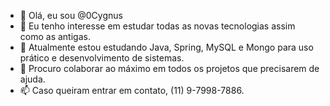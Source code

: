 - 👋 Olá, eu sou @0Cygnus
- 👀 Eu tenho interesse em estudar todas as novas tecnologias assim como as antigas.
- 🌱 Atualmente estou estudando Java, Spring, MySQL e Mongo para uso prático e desenvolvimento de sistemas.
- 💞️ Procuro colaborar ao máximo em todos os projetos que precisarem de ajuda.
- 📫 Caso queiram entrar em contato, (11) 9-7998-7886.

<!---
0Cygnus/0Cygnus is a ✨ special ✨ repository because its `README.md` (this file) appears on your GitHub profile.
You can click the Preview link to take a look at your changes.
--->
